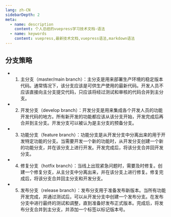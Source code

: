 ```yaml
---
lang: zh-CN
sidebarDepth: 2
meta:
  - name: description
    content: 个人总结的vuepress学习技术文档-语法
  - name: keywords
    content: vuepress,最新技术文档,vuepress语法,markdown语法
---
```


## 分支策略

- 1. 主分支（master/main branch）：主分支是用来部署生产环境的稳定版本代码。通常情况下，该分支应该是可供生产使用的最新代码。开发人员不应该直接向主分支提交代码，只应该将经过测试和审核的代码合并到主分支。

- 2. 开发分支（develop branch）：开发分支是用来集成各个开发人员的功能开发代码的地方。所有新开发的功能都应该从该分支开始，开发完成后再合并到主分支。开发分支可以被认为是主分支的预备分支。

- 3. 功能分支（feature branch）：功能分支是从开发分支中分离出来的用于开发特定功能的分支。当需要开发一个新的功能时，从开发分支创建一个新的功能分支，并在该分支上进行开发。开发完成后，将该分支合并回开发分支。

- 4. 修复分支（hotfix branch）：当线上出现紧急问题时，需要及时修复。创建一个修复分支，从主分支中分离出来，并在该分支上进行修复。修复完成后，将该分支合并回主分支和开发分支。

- 5. 发布分支（release branch）：发布分支用于准备发布新版本。当所有功能开发完成，并通过测试后，可以从开发分支中创建一个发布分支。在发布分支中进行最终的测试和调整，直到准备好发布正式版本。完成后，将发布分支合并到主分支，并添加一个标签以标记版本号。
